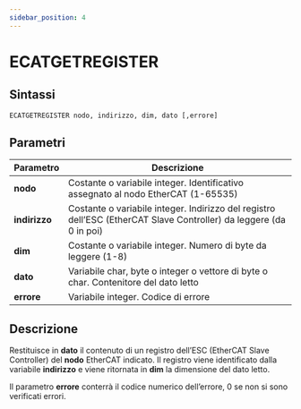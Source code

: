 ```yaml
---
sidebar_position: 4
---
```


# ECATGETREGISTER

## Sintassi

  ```
ECATGETREGISTER nodo, indirizzo, dim, dato [,errore]
  ```

## Parametri
|Parametro         | Descrizione                                                                                                              |                
|------------------|--------------------------------------------------------------------------------------------------------------------------|
| **nodo**         | Costante o variabile integer. Identificativo assegnato al nodo EtherCAT (1-65535)                                        |         
| **indirizzo**    | Costante o variabile integer. Indirizzo del registro dell’ESC (EtherCAT Slave Controller) da leggere (da 0 in poi)       |         
| **dim**          | Costante o variabile integer. Numero di byte da leggere (1-8)                                                            |         
| **dato**         | Variabile char, byte o integer o vettore di byte o char. Contenitore del dato letto                                      |         
| **errore**       | Variabile integer. Codice di errore                                                                                      |         
 
## Descrizione
Restituisce in **dato** il contenuto di un registro dell’ESC (EtherCAT Slave Controller) del **nodo** EtherCAT indicato. Il registro viene identificato dalla variabile **indirizzo** e viene ritornata in **dim** la dimensione del dato letto.

Il parametro **errore** conterrà il codice numerico dell’errore, 0 se non si sono verificati errori.
